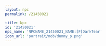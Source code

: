 ```yaml
---
layout: npc
permalink: /21450021

title: Npc
id: '21450021'
npc_name: 'NPCNAME_21450021_NAME:[F]DarkTear'
icon_url: 'portrait/mob/dummy_p.png'
---
```

